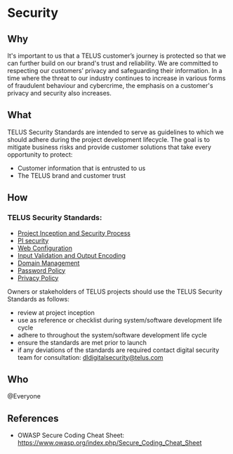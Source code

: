 # Security

## Why

It's important to us that a TELUS customer’s journey is protected so that we can further build on our brand's trust and reliability. We are committed to respecting our customers’ privacy and safeguarding their information. In a time where the threat to our industry continues to increase in various forms of fraudulent behaviour and cybercrime, the emphasis on a customer's privacy and security also increases.
 
## What

TELUS Security Standards are intended to serve as guidelines to which we should adhere during the project development lifecycle. The goal is to mitigate business risks and provide customer solutions that take every opportunity to protect:
 
- Customer information that is entrusted to us
- The TELUS brand and customer trust

## How

### TELUS Security Standards:

- [Project Inception and Security Process](project-inception-and-security-process.md)
- [PI security](pi.md)
- [Web Configuration](web-configuration.md)
- [Input Validation and Output Encoding](input-validation-and-output-encoding.md)
- [Domain Management](domain-management.md)
- [Password Policy](password-policy.md)
- [Privacy Policy](privacy-policy.md)


Owners or stakeholders of TELUS projects should use the TELUS Security Standards as follows:
- review at project inception
- use as reference or checklist during system/software development life cycle
- adhere to throughout the system/software development life cycle
- ensure the standards are met prior to launch
- if any deviations of the standards are required contact digital security team for consultation: dldigitalsecurity@telus.com

## Who

@Everyone

## References

- OWASP Secure Coding Cheat Sheet:
https://www.owasp.org/index.php/Secure_Coding_Cheat_Sheet
